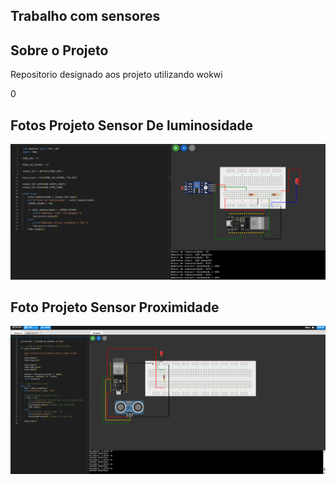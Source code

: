 ## Trabalho com sensores

## Sobre o Projeto
Repositorio designado aos projeto utilizando wokwi




0
## Fotos Projeto Sensor De luminosidade
![alt text](<Sensor de luminosidade wokwi.png>)



## Foto Projeto Sensor Proximidade
![alt text](ultrasonico.png)

